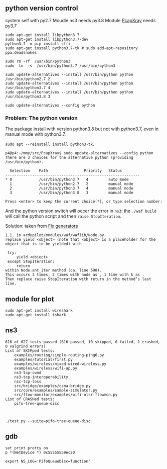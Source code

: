 ## python version control

system self with py2.7 
Moudle ns3 needs py3.8
Module [PcapXray](https://github.com/Srinivas11789/PcapXray) needs py3.7

```
sudo apt-get install libpython3.7
sudo apt-get install libpython3.7-dev
python3.7 -m pip install cffi
sudo apt-get install python3.7-tk # sudo add-apt-repository ppa:deadsnakes

sudo rm -rf  /usr/bin/python3
sudo  ln  -s  /usr/bin/python3.7 /usr/bin/python3

sudo update-alternatives --install /usr/bin/python python /usr/bin/python2.7 2
sudo update-alternatives --install /usr/bin/python python /usr/bin/python3.7 4
sudo update-alternatives --install /usr/bin/python python /usr/bin/python3.8 3

sudo update-alternatives --config python
```


### Problem: The python version

The package install with version python3.8 but not with python3.7, even in manual mode with python3.7.

`sudo apt --reinstall install python3-tk`.

```
p4@p4:~/mmy/src/PcapXray$ sudo update-alternatives --config python
There are 3 choices for the alternative python (providing /usr/bin/python).

  Selection    Path                Priority   Status
------------------------------------------------------------
* 0            /usr/bin/python3.7   4         auto mode
  1            /usr/bin/python2.7   2         manual mode
  2            /usr/bin/python3.7   4         manual mode
  3            /usr/bin/python3.8   3         manual mode

Press <enter> to keep the current choice[*], or type selection number: 

```

And the python version switch will occer the error in `ns3`: the `./waf build` will call the python script and then `raise StopIteration`.

Solution: taken from [Fix generators](https://discuss.ardupilot.org/t/waf-crashes-on-copter-3-6-5/48682/3)

```
1.1. in ardupilot/modules/waf/waflib/Node.py
replace yield <object> (note that <object> is a placeholder for the object that is to be yielded) with

 try:
     yield <object>
 except StopIteration:
     return
within Node.ant_iter method (ca. line 590).
This occurs 3 times, 2 times with node as , 1 time with k as .
Then replace raise StopIteration with return in the method’s last line.
```

## module for plot

```
sudo apt-get install wireshark
sudo apt-get install tshark

```

## ns3

```
616 of 627 tests passed (616 passed, 10 skipped, 0 failed, 1 crashed, 0 valgrind errors)
List of SKIPped tests:
    examples/routing/simple-routing-ping6.py
    examples/tutorial/first.py
    examples/wireless/mixed-wired-wireless.py
    examples/wireless/wifi-ap.py
    ns3-tcp-cwnd
    ns3-tcp-interoperability
    nsc-tcp-loss
    src/bridge/examples/csma-bridge.py
    src/core/examples/sample-simulator.py
    src/flow-monitor/examples/wifi-olsr-flowmon.py
List of CRASHed tests:
    pifo-tree-queue-disc



./test.py --suite=pifo-tree-queue-disc
```

## gdb

```
set print pretty on
p *(NetDevice *) 0x55555559ec20

export NS_LOG='PifoQueueDisc=function'
```